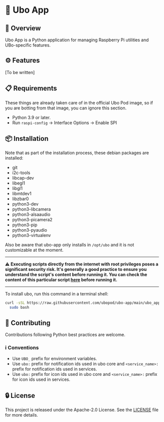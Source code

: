 # 🚀 Ubo App

## 🌟 Overview

Ubo App is a Python application for managing Raspberry Pi utilities and UBo-specific
features.

## ⚙️ Features

[To be written]

## 📋 Requirements

These things are already taken care of in the official Ubo Pod image, so if you are
botting from that image, you can ignore this section.

- Python 3.9 or later.
- Run `raspi-config` -> Interface Options -> Enable SPI

## 📦 Installation

Note that as part of the installation process, these debian packages are installed:

- git
- i2c-tools
- libcap-dev
- libegl1
- libgl1
- libmtdev1
- libzbar0
- python3-dev
- python3-libcamera
- python3-alsaaudio
- python3-picamera2
- python3-pip
- python3-pyaudio
- python3-virtualenv

Also be aware that ubo-app only installs in `/opt/ubo` and it is not customizable
at the moment.

---

⚠️ **Executing scripts directly from the internet with root privileges poses a significant
security risk. It's generally a good practice to ensure you understand the script's
content before running it. You can check the content of this particular script
[here](https://raw.githubusercontent.com/ubopod/ubo-app/main/ubo_app/system/install.sh)
before running it.**

---

To install ubo, run this command in a terminal shell:

```bash
curl -sSL https://raw.githubusercontent.com/ubopod/ubo-app/main/ubo_app/system/install.sh |
  sudo bash
```

## 🤝 Contributing

Contributions following Python best practices are welcome.

### ℹ️️ Conventions

- Use `UBO_` prefix for environment variables.
- Use `ubo:` prefix for notification ids used in ubo core and `<service_name>:` prefix
  for notification ids used in services.
- Use `ubo:` prefix for icon ids used in ubo core and `<service_name>:` prefix for
  icon ids used in services.

## 🔒 License

This project is released under the Apache-2.0 License. See the [LICENSE](./LICENSE)
file for more details.
